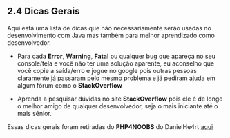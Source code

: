 ## 2.4 Dicas Gerais

Aqui está uma lista de dicas que não necessariamente serão usadas no desenvolvimento com Java mas também para melhor aprendizado como desenvolvedor.

- Para cada **Error**, **Warning**, **Fatal** ou qualquer bug que apareça no seu console/tela e você não ter uma solução aparente, eu aconselho que você copie a saída/erro e jogue no google pois outras pessoas claramente já passaram pelo mesmo problema e já pediram ajuda em algum fórum como o **StackOverflow**

- Aprenda a pesquisar dúvidas no site **StackOverflow** pois ele é de longe o melhor amigo de qualquer desenvolvedor, seja o mais iniciante até o mais sênior.

Essas dicas gerais foram retiradas do **PHP4NOOBS** do DanielHe4rt <a href="https://github.com/DanielHe4rt/php4noobs/edit/master/2-Ambiente/4-Dicas-gerais.md">aqui</a>